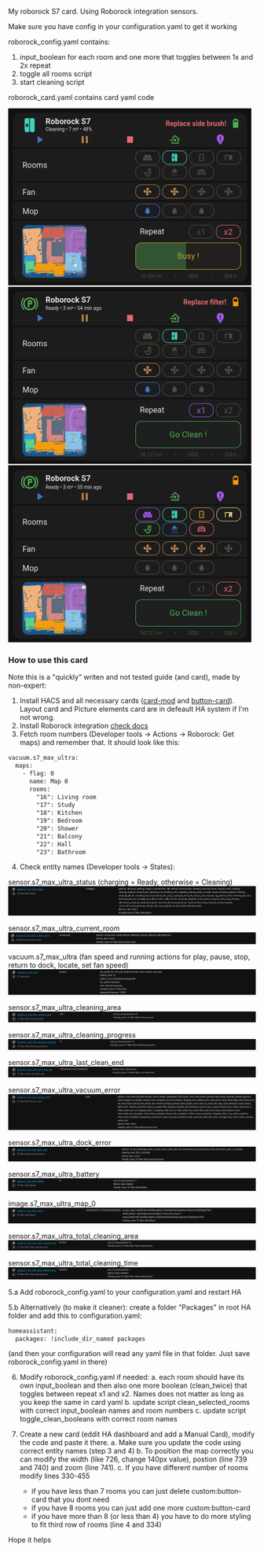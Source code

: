 My roborock S7 card. Using Roborock integration sensors.

Make sure you have config in your configuration.yaml to get it working

roborock_config.yaml contains:
1. input_boolean for each room and one more that toggles between 1x and 2x repeat
2. toggle all rooms script
3. start cleaning script

roborock_card.yaml contains card yaml code


![Cleaning](screenshots/1.png)
![Idle](screenshots/2.png)
![Idle, no error](screenshots/3.png)

### How to use this card
Note this is a "quickly" writen and not tested guide (and card), made by non-expert:

1. Install HACS and all necessary cards ([card-mod](https://github.com/thomasloven/lovelace-card-mod) and [button-card](https://github.com/custom-cards/button-card)). Layout card and Picture elements card are in defeault HA system if I'm not wrong.
2. Install Roborock integration [check docs](https://www.home-assistant.io/integrations/roborock/)
3. Fetch room numbers (Developer tools -> Actions -> Roborock: Get maps) and remember that. It should look like this:

```
vacuum.s7_max_ultra:
  maps:
    - flag: 0
      name: Map 0
      rooms:
        "16": Living room
        "17": Study
        "18": Kitchen
        "19": Bedroom
        "20": Shower
        "21": Balcony
        "22": Hall
        "23": Bathroom
```
4. Check entity names (Developer tools -> States):

sensor.s7_max_ultra_status  (charging = Ready, otherwise = Cleaning)  
![image](guide/status.png)

sensor.s7_max_ultra_current_room  
![image](guide/room.png)

vacuum.s7_max_ultra (fan speed and running actions for play, pause, stop, return to dock, locate, set fan speed)  
![image](guide/vacuum.png)

sensor.s7_max_ultra_cleaning_area  
![image](guide/area.png)

sensor.s7_max_ultra_cleaning_progress  
![image](guide/progress.png)

sensor.s7_max_ultra_last_clean_end  
![image](guide/lastend.png)

sensor.s7_max_ultra_vacuum_error  
![image](guide/vacuumerror.png)

sensor.s7_max_ultra_dock_error  
![image](guide/dockerror.png)

sensor.s7_max_ultra_battery  
![image](guide/battery.png)

image.s7_max_ultra_map_0  
![image](guide/map.png)

sensor.s7_max_ultra_total_cleaning_area  
![image](guide/totalarea.png)

sensor.s7_max_ultra_total_cleaning_time  
![image](guide/totaltime.png)

5.a Add roborock_config.yaml to your configuration.yaml and restart HA

5.b Alternatively (to make it cleaner): create a folder "Packages" in root HA folder and add this to configuration.yaml:
```
homeassistant:
  packages: !include_dir_named packages
```
(and then your configuration will read any yaml file in that folder. Just save roborock_config.yaml in there)

6. Modify roborock_config.yaml if needed:
   a. each room should have its own input_boolean and then also one more boolean (clean_twice) that toggles between repeat x1 and x2. Names does not matter as long as you keep the same in card yaml
   b. update script clean_selected_rooms with correct input_boolean names and room numbers
   c. update script toggle_clean_booleans with correct room names

7. Create a new card (eddit HA dashboard and add a Manual Card), modify the code and paste it there.
   a. Make sure you update the code using correct entity names (step 3 and 4)
   b. To position the map correctly you can modify the width (like 726, change 140px value), postion (line 739 and 740) and zoom (line 741).
   c. If you have different number of rooms modify lines 330-455
      - if you have less than 7 rooms you can just delete custom:button-card that you dont need
      - if you have 8 rooms you can just add one more custom:button-card
      - if you have more than 8 (or less than 4) you have to do more styling to fit third row of rooms (line 4 and 334)

Hope it helps
